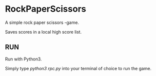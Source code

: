 # RockPaperScissors
A simple rock paper scissors -game.

Saves scores in a local high score list.

## RUN
Run with Python3.

Simply type *python3 rpc.py* into your terminal of choice to run the game.
